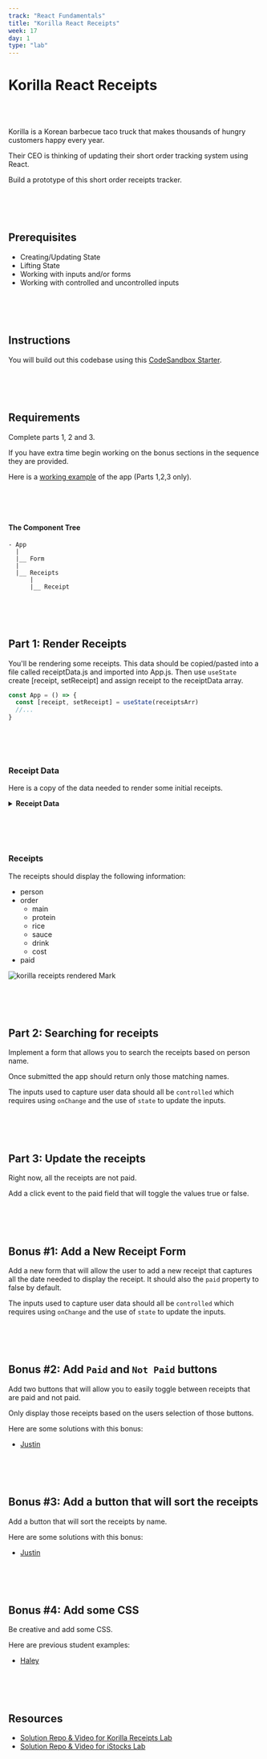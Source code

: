 ```yaml
---
track: "React Fundamentals"
title: "Korilla React Receipts"
week: 17
day: 1
type: "lab"
---
```


# Korilla React Receipts

<br>
<br>

Korilla is a Korean barbecue taco truck that makes thousands of hungry customers
happy every year.

Their CEO is thinking of updating their short order tracking system using React.

Build a prototype of this short order receipts tracker.

<br>
<br>
<br>

## Prerequisites

- Creating/Updating State
- Lifting State
- Working with inputs and/or forms
- Working with controlled and uncontrolled inputs

<br>
<br>
<br>

## Instructions

You will build out this codebase using this [CodeSandbox Starter](https://codesandbox.io/s/korilla-receipts-starter-donod?file=/src/App.js).

<br>
<br>
<br>

## Requirements

Complete parts 1, 2 and 3.

If you have extra time begin working on the bonus sections in the sequence they are provided.

Here is a [working example](https://98mru.csb.app/) of the app (Parts 1,2,3 only).

<br>
<br>
<br>

#### The Component Tree

```shell
- App
  |
  |__ Form
  |
  |__ Receipts
      |
      |__ Receipt

```

<br>
<br>
<br>

## Part 1: Render Receipts

You'll be rendering some receipts. This data should be copied/pasted into a file called receiptData.js and imported into App.js. Then use `useState `create [receipt, setReceipt] and assign receipt to the receiptData array.

```js
const App = () => {
  const [receipt, setReceipt] = useState(receiptsArr)
  //...
}
```

<br>
<br>
<br>

### Receipt Data

Here is a copy of the data needed to render some initial receipts.

<details>
    <summary><strong>Receipt Data</strong></summary>

```js
const receipts = [
  {
    id: 1,
    person: "Karolin",
    order: {
      main: "Burrito",
      protein: "Organic Tofu",
      rice: "Purple Rice",
      sauce: "Green Crack",
      drink: "Korchata",
      cost: 22,
    },
    paid: false,
  },
  {
    id: 2,
    person: "Jerrica",
    order: {
      main: "Rice Bowl",
      protein: "Ginger Soy Chix",
      rice: "Sticky Rice",
      sauce: "Korilla",
      drink: "Korchata",
      cost: 19,
    },
    paid: false,
  },
  {
    id: 3,
    person: "Matt",
    order: {
      main: "Salad Bowl",
      protein: "Organic Tofu",
      rice: "none",
      sauce: "K'lla",
      drink: "Sparkling Blood Orange Soda",
      cost: 20,
    },
    paid: false,
  },
]
```

</details><br>

<br>
<br>
<br>

### Receipts

The receipts should display the following information:

- person
- order
  - main
  - protein
  - rice
  - sauce
  - drink
  - cost
- paid

![korilla receipts rendered Mark](https://i.imgur.com/pTgXZGO.png)

<br>
<br>
<br>

## Part 2: Searching for receipts

Implement a form that allows you to search the receipts based on person name.

Once submitted the app should return only those matching names.

The inputs used to capture user data should all be `controlled` which requires using `onChange` and the use of `state` to update the inputs.

<br>
<br>
<br>

## Part 3: Update the receipts

Right now, all the receipts are not paid.

Add a click event to the paid field that will toggle the values true or false.

<br>
<br>
<br>

## Bonus #1: Add a New Receipt Form

Add a new form that will allow the user to add a new receipt that captures all the date needed to display the receipt. It should also the `paid` property to false by default.

The inputs used to capture user data should all be `controlled` which requires using `onChange` and the use of `state` to update the inputs.

<br>
<br>
<br>

## Bonus #2: Add `Paid` and `Not Paid` buttons

Add two buttons that will allow you to easily toggle between receipts that are paid and not paid.

Only display those receipts based on the users selection of those buttons.

Here are some solutions with this bonus:

- [Justin](https://y9m9l.csb.app/)

<br>
<br>
<br>

## Bonus #3: Add a button that will sort the receipts

Add a button that will sort the receipts by name.

Here are some solutions with this bonus:

- [Justin](https://y9m9l.csb.app/)

<br>
<br>
<br>

## Bonus #4: Add some CSS

Be creative and add some CSS.

Here are previous student examples:

- [Haley](https://i56hg.csb.app/)

<br>
<br>
<br>

## Resources

- [Solution Repo & Video for Korilla Receipts Lab](https://git.generalassemb.ly/HomeworkReviews/kr-review)
- [Solution Repo & Video for iStocks Lab](https://git.generalassemb.ly/HomeworkReviews/istocks)

